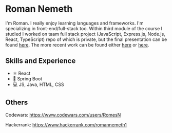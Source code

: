 # Roman Nemeth

I'm Roman. I really enjoy learning languages and frameworks. I'm specializing in front-end/full-stack too. Within third module of the course I studied I worked on taam full stack project (JavaScript, Express.js, Node.js, React, TypeScript) repo of which is private, but the final presentation can be found [here](https://youtu.be/TYvwSEom6s8). The more recent work can be found either [here](https://github.com/RomesN/huli-alumni-template) or [here](https://github.com/RomesN/reservationSystem).

## Skills and Experience

-   ⚛️ React
-   🍃 Spring Boot
-   💻 JS, Java, HTML, CSS

## Others

Codewars: https://www.codewars.com/users/RomesN

Hackerrank: https://www.hackerrank.com/romannemeth1
